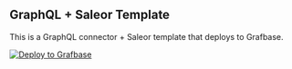 ## GraphQL + Saleor Template

This is a GraphQL connector + Saleor template that deploys to Grafbase.

[![Deploy to Grafbase](https://grafbase.com/button)](https://grafbase.com/new/configure?template=Saleor&source=https%3A%2F%2Fgithub.com%2Fgrafbase%2Fgrafbase%2Ftree%2Fmain%2Ftemplates%2Fgraphql-saleor)
